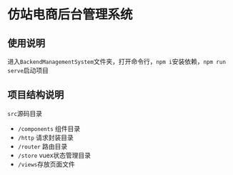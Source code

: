 # 仿站电商后台管理系统

## 使用说明

进入`BackendManagementSystem`文件夹，打开命令行，`npm i`安装依赖，`npm run serve`启动项目

## 项目结构说明

`src`源码目录

* `/components` 组件目录
* `/http` 请求封装目录
* `/router` 路由目录
* `/store` vuex状态管理目录
* `/views`存放页面文件